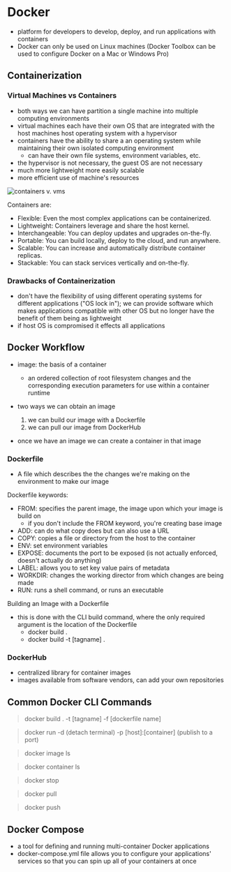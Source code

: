 # Docker

- platform for developers to develop, deploy, and run applications with containers
- Docker can only be used on Linux machines (Docker Toolbox can be used to configure Docker on a Mac or Windows Pro)

## Containerization

### Virtual Machines vs Containers

- both ways we can have partition a single machine into multiple computing environments
- virtual machines each have their own OS that are integrated with the host machines host operating system with a hypervisor
- containers have the ability to share a an operating system while maintaining their own isolated computing environment
  - can have their own file systems, environment variables, etc.
- the hypervisor is not necessary, the guest OS are not necessary
- much more lightweight more easily scalable
- more efficient use of machine's resources

<img src="https://www.brightcomputing.com/hs-fs/hubfs/Blog_Images/containers-vm.jpg?width=960&height=470&name=containers-vm.jpg" alt="containers v. vms">

Containers are:

- Flexible: Even the most complex applications can be containerized.
- Lightweight: Containers leverage and share the host kernel.
- Interchangeable: You can deploy updates and upgrades on-the-fly.
- Portable: You can build locally, deploy to the cloud, and run anywhere.
- Scalable: You can increase and automatically distribute container replicas.
- Stackable: You can stack services vertically and on-the-fly.

### Drawbacks of Containerization

- don't have the flexibility of using different operating systems for different applications ("OS lock in"); we can provide software which makes applications compatible with other OS but no longer have the benefit of them being as lightweight
- if host OS is compromised it effects all applications

## Docker Workflow

- image: the basis of a container

  - an ordered collection of root filesystem changes and the corresponding execution parameters for use within a container runtime

- two ways we can obtain an image
  1. we can build our image with a Dockerfile
  2. we can pull our image from DockerHub
- once we have an image we can create a container in that image

### Dockerfile

- A file which describes the the changes we're making on the environment to make our image

Dockerfile keywords:

- FROM: specifies the parent image, the image upon which your image is build on
  - if you don't include the FROM keyword, you're creating base image
- ADD: can do what copy does but can also use a URL
- COPY: copies a file or directory from the host to the container
- ENV: set environment variables
- EXPOSE: documents the port to be exposed (is not actually enforced, doesn't actually do anything)
- LABEL: allows you to set key value pairs of metadata
- WORKDIR: changes the working director from which changes are being made
- RUN: runs a shell command, or runs an executable

Building an Image with a Dockerfile

- this is done with the CLI build command, where the only required argument is the location of the Dockerfile
  - docker build .
  - docker build -t [tagname] .

### DockerHub

- centralized library for container images
- images available from software vendors, can add your own repositories

## Common Docker CLI Commands

> docker build .
> -t [tagname]
> -f [dockerfile name]

> docker run
> -d (detach terminal)
> -p [host]:[container] (publish to a port)

> docker image ls

> docker container ls

> docker stop

> docker pull

> docker push

## Docker Compose

- a tool for defining and running multi-container Docker applications
- docker-compose.yml file allows you to configure your applications' services so that you can spin up all of your containers at once
